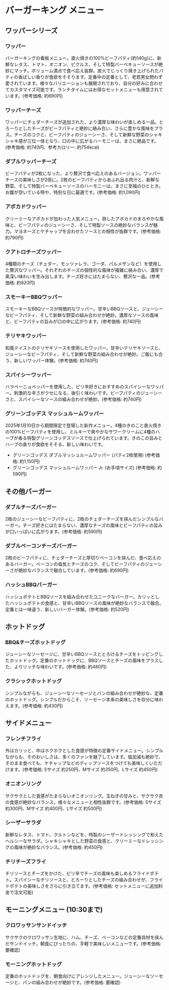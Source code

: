 # バーガーキング メニュー

## ワッパーシリーズ

### ワッパー
バーガーキングの看板メニュー。直火焼きの100%ビーフパティ(約140g)に、新鮮なレタス、トマト、オニオン、ピクルス、そして特製バーベキューソースが絶妙にマッチ。ボリューム満点で食べ応え抜群。炭火でじっくり焼き上げられたパティの香ばしい香りが食欲をそそります。定番中の定番として、老若男女問わず愛されています。様々なバリエーションも展開されており、自分の好みに合わせてカスタマイズ可能です。ランチタイムにはお得なセットメニューも用意されています。(参考価格: 約690円)


### ワッパーチーズ
ワッパーにチェダーチーズが追加された、より濃厚な味わいが楽しめる一品。とろーりとしたチーズがビーフパティと絶妙に絡み合い、さらに豊かな風味をプラス。チーズのコクと、ビーフパティのジューシーさ、そして新鮮な野菜のシャキシャキ感が三位一体となり、口の中に広がるハーモニーは、まさに絶品です。(参考価格: 約740円、参考カロリー: 約754kcal)


### ダブルワッパーチーズ
ビーフパティが2枚になった、より贅沢で食べ応えのあるバージョン。ワッパーチーズの美味しさが2倍に。2枚のビーフパティからあふれ出る肉汁と、新鮮な野菜、そして特製バーベキューソースのハーモニーは、まさに至福のひととき。お腹が空いている時や、特別な日に最適です。(参考価格: 約1,090円)


### アボカドワッパー
クリーミーなアボカドが加わった人気メニュー。熟したアボカドのまろやかな風味と、ビーフパティのジューシーさ、そして特製ソースの絶妙なバランスが魅力。マヨネーズとケチャップを合わせたソースとの相性が抜群です。(参考価格: 約790円)


### クアトロチーズワッパー
4種類のチーズ（チェダー、モッツァレラ、ゴーダ、パルメザンなど）を使用した贅沢なワッパー。それぞれのチーズの個性的な風味が複雑に絡み合い、濃厚で奥深い味わいを生み出します。チーズ好きにはたまらない、贅沢な一品。(参考価格: 約820円)


### スモーキーBBQワッパー
スモーキーなBBQソースが特徴的なワッパー。甘辛いBBQソースと、ジューシーなビーフパティ、そして新鮮な野菜の組み合わせが絶妙。濃厚なソースの風味と、ビーフパティの旨みが口の中に広がります。(参考価格: 約740円)


### テリヤキワッパー
和風テイストのテリヤキソースを使用したワッパー。甘辛いテリヤキソースと、ジューシーなビーフパティ、そして新鮮な野菜の組み合わせが絶妙。ご飯にも合う、新しいワッパー体験。(参考価格: 約740円)


### スパイシーワッパー
ハラペーニョペッパーを使用した、ピリ辛好きにおすすめのスパイシーなワッパー。刺激的な辛さがクセになる、後引く味わいです。ビーフパティのジューシーさと、スパイシーなソースの組み合わせが絶妙。(参考価格: 約740円)


### グリーンゴッデス マッシュルームワッパー
2025年1月10日から期間限定で登場した新作メニュー。4種のきのこと直火焼きの100%ビーフパティを使用し、ミルキーで爽やかなサワークリームに4種のハーブが香る特製グリーンゴッデスソースで仕上げられています。きのこの旨みとハーブの香りが食欲をそそる、新しい味わいです。
* グリーンゴッデス ダブルマッシュルームワッパー (パティ2枚使用) (参考価格: 約1,150円)
* グリーンゴッデス マッシュルームワッパー Jr. (お手頃サイズ) (参考価格: 約590円)


## その他バーガー

### ダブルチーズバーガー
2枚のジューシーなビーフパティに、2枚のチェダーチーズを挟んだシンプルなバーガー。チーズ好きにはたまらない、濃厚なチーズの風味とビーフパティの旨みが口いっぱいに広がります。(参考価格: 約590円)


### ダブルベーコンチーズバーガー
2枚のビーフパティに、チェダーチーズと厚切りベーコンを挟んだ、食べ応えのあるバーガー。ベーコンの塩気とチーズのコク、そしてビーフパティのジューシーさが絶妙なバランスで融合しています。(参考価格: 約690円)


### ハッシュBBQバーガー
ハッシュポテトとBBQソースを組み合わせたユニークなバーガー。カリッとしたハッシュポテトの食感と、甘辛いBBQソースの風味が絶妙なバランスで融合。定番とは一味違う、新しいバーガー体験。(参考価格: 約520円)


## ホットドッグ

### BBQ&チーズホットドッグ
ジューシーなソーセージに、甘辛いBBQソースととろけるチーズをトッピングしたホットドッグ。定番のホットドッグに、BBQソースとチーズの風味をプラスした、よりリッチな味わいです。(参考価格: 約480円)


### クラシックホットドッグ
シンプルながらも、ジューシーなソーセージとパンの組み合わせが絶妙な、定番のホットドッグ。シンプルだからこそ、ソーセージ本来の美味しさを存分に味わえます。(参考価格: 約430円)


## サイドメニュー

### フレンチフライ
外はカリッと、中はホクホクとした食感が特徴の定番サイドメニュー。シンプルながらも、そのおいしさは、多くのファンを魅了しています。塩加減も絶妙で、そのまま食べても、ケチャップなどのディップソースをつけても美味しくいただけます。(参考価格: Sサイズ 約250円、Mサイズ 約350円、Lサイズ 約450円)


### オニオンリング
サクサクとした食感がたまらないオニオンリング。玉ねぎの甘みと、サクサク衣の食感が絶妙なバランス。様々なメニューと相性抜群です。(参考価格: Sサイズ 約300円、Mサイズ 約400円、Lサイズ 約500円)


### シーザーサラダ
新鮮なレタス、トマト、クルトンなどを、特製のシーザードレッシングで和えたヘルシーなサラダ。シャキシャキとした野菜の食感と、クリーミーなドレッシングの風味が絶妙なバランス。(参考価格: 約450円)


### チリチーズフライ
チリソースとチーズをかけた、ピリ辛でチーズの風味も楽しめるフライドポテト。スパイシーなチリソースと、とろーりとしたチーズの組み合わせが、フライドポテトの美味しさをさらに引き立てます。(参考価格: セットメニューに追加料金で注文可能)


## モーニングメニュー (10:30まで)

### クロワッサンサンドイッチ
サクサクのクロワッサン生地に、ハム、チーズ、ベーコンなどの定番具材を挟んだサンドイッチ。朝食にぴったりの、手軽で美味しいメニューです。(参考価格: 要確認)


### モーニングホットドッグ
定番のホットドッグを、朝食向けにアレンジしたメニュー。ジューシーなソーセージと、パンの組み合わせが絶妙です。(参考価格: 要確認)